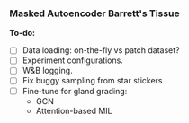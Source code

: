 ### Masked Autoencoder Barrett's Tissue

**To-do:**
* [ ] Data loading: on-the-fly vs patch dataset?
* [ ] Experiment configurations.
* [ ] W&B logging.
* [ ] Fix buggy sampling from star stickers 
* [ ] Fine-tune for gland grading:
  * GCN
  * Attention-based MIL